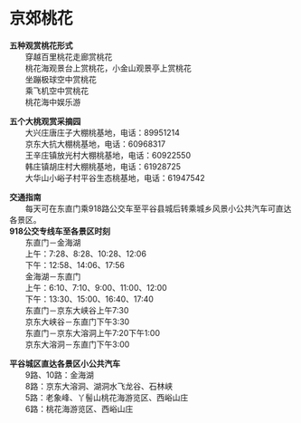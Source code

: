# 京郊桃花  

**五种观赏桃花形式**  
&emsp;&emsp;穿越百里桃花走廊赏桃花  
&emsp;&emsp;桃花海观景台上赏桃花，小金山观景亭上赏桃花  
&emsp;&emsp;坐蹦极球空中赏桃花  
&emsp;&emsp;乘飞机空中赏桃花  
&emsp;&emsp;桃花海中娱乐游  

**五个大桃观赏采摘园**  
&emsp;&emsp;大兴庄唐庄子大棚桃基地，电话：89951214  
&emsp;&emsp;京东大抗大棚桃基地，电话：60968317  
&emsp;&emsp;王辛庄镇放光村大棚桃基地，电话：60922550  
&emsp;&emsp;韩庄镇胡庄村大棚桃基地，电话：61928725  
&emsp;&emsp;大华山小峪子村平谷生态桃基地，电话：61947542  

**交通指南**  
&emsp;&emsp;每天可在东直门乘918路公交车至平谷县城后转乘城乡风景小公共汽车可直达各景区。  
**918公交专线车至各景区时刻**  
&emsp;&emsp;东直门－金海湖  
&emsp;&emsp;上午：7:28、8:28、10:28、12:06  
&emsp;&emsp;下午：12:58、14:06、17:56  
&emsp;&emsp;金海湖－东直门  
&emsp;&emsp;上午：6:10、7:10、9:00、11:00、12:00  
&emsp;&emsp;下午：13:30、15:00、16:40、17:40  
&emsp;&emsp;东直门－京东大峡谷上午7:30  
&emsp;&emsp;京东大峡谷－东直门下午3:30  
&emsp;&emsp;东直门－京东大溶洞上午7:20下午1:00  
&emsp;&emsp;京东大溶洞－东直门下午3:00  

**平谷城区直达各景区小公共汽车**  
&emsp;&emsp;9路、10路：金海湖  
&emsp;&emsp;8路：京东大溶洞、湖洞水飞龙谷、石林峡  
&emsp;&emsp;5路：老象峰、丫髻山桃花海游览区、西峪山庄  
&emsp;&emsp;6路：桃花海游览区、西峪山庄  